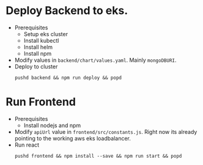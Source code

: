 # Deploy Backend to eks.
- Prerequisites
  - Setup eks cluster
  - Install kubectl
  - Install helm
  - Install npm
- Modify  values in `backend/chart/values.yaml`. Mainly `mongoDBURI`.
- Deploy to cluster
  ```
  pushd backend && npm run deploy && popd
  ```

# Run Frontend
- Prerequisites
  - Install nodejs and npm
- Modify `apiUrl` value in `frontend/src/constants.js`. Right now its already pointing to the working aws eks loadbalancer.
- Run react
  ```
  pushd frontend && npm install --save && npm run start && popd
  ```
  
